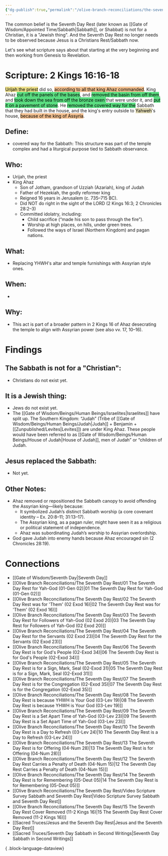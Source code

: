 ```yaml
---
{"dg-publish":true,"permalink":"/olive-branch-reconciliations/the-seventh-day-rest/15-the-seventh-day-rest-cover-removed-11-2-kings-16/","tags":["#OliveBranch","#Sabbath","#SeventhDayRest","#S"]}
---
```


The common belief is the Seventh Day Rest (later known as [[Gate of Wisdom/Appointed Time/Sabbath\|Sabbath]], or Shabbat) is not for a Christian, it is a "Jewish thing". And the Seventh Day Rest no longer needs to be observed because Jesus is a Christians Rest/Sabbath now. 

Let's see what scripture says about that starting at the very beginning and then working from Genesis to Revelation. 
# Scripture: 2 Kings 16:16-18

<mark style="background: #E0CC4BA6;">Urijah the priest</mark> did so, <mark style="background: #EB9E57A6;">according to all that king Ahaz commanded</mark>. King Ahaz <mark style="background: #04CD3EA6;">cut off the panels of the bases</mark>, and <mark style="background: #04CD3EA6;">removed the basin from off them</mark>, and <mark style="background: #04CD3EA6;">took down the sea from off the bronze oxen </mark>that were under it, and <mark style="background: #04CD3EA6;">put it on a pavement of stone</mark>. He <mark style="background: #04CD3EA6;">removed the covered way for the</mark> Sabbath that they had built in the house, and the king's entry outside to <mark style="background: #D7CD91A6;">Yahweh</mark>'s house, <mark style="background: #EB9E57A6;">because of the king of Assyria</mark>. 

## **Define**: 
- covered way for the Sabbath: This structure was part of the temple complex and had a liturgical purpose tied to Sabbath observance.
## **Who**:
- Urijah, the priest
- King Ahaz
	- Son of Jotham, grandson of Uzziah (Azariah), king of Judah
	- Father of Hezekiah, the godly reformer king
	- Reigned 16 years in Jerusalem (c. 735–715 BC).
	- Did NOT do right in the sight of the LORD (2 Kings 16:3; 2 Chronicles 28:2–3)
	- Committed idolatry, including:
	    - Child sacrifice (“made his son to pass through the fire”).
	    - Worship at high places, on hills, under green trees.
	    - Followed the ways of Israel (Northern Kingdom) and pagan nations.

## **What**: 
- Replacing YHWH's altar and temple furnishings with Assyrian style ones. 
## **When**:
- 

## **Why**: 
- This act is part of a broader pattern in 2 Kings 16 of Ahaz desecrating the temple to align with Assyrian power (see also vv. 17, 10–16).

# Findings

## The Sabbath is not for a "Christian":
- Christians do not exist yet.
## It is a Jewish thing: 
- Jews do not exist yet.
- The [[Gate of Wisdom/Beings/Human Beings/Israelites\|Israelites]] have split up. The Southern Kingdom: “Judah” (Tribe of [[Gate of Wisdom/Beings/Human Beings/Judah\|Judah]] + Benjamin + [[Zunpublished/Levites\|Levites]])  are under King Ahaz. These people would have been referred to as [[Gate of Wisdom/Beings/Human Beings/House of Judah\|House of Judah]], men of Judah” or “children of Judah.

## Jesus replaced the Sabbath:
- Not yet.

## Other Notes:
- Ahaz removed or repositioned the Sabbath canopy to avoid offending the Assyrian king—likely because:
	- It symbolized Judah’s distinct Sabbath worship (a core covenant identity – Ex. 20:8–11; 31:13–17).
	- The Assyrian king, as a pagan ruler, might have seen it as a religious or political statement of independence.
	- Ahaz was subordinating Judah’s worship to Assyrian overlordship.
-  God gave Judah into enemy hands because Ahaz encouraged sin (2 Chronicles 28:19).

# Connections


- [[Gate of Wisdom/Seventh Day\|Seventh Day]]
- [[Olive Branch Reconciliations/The Seventh Day Rest/01 The Seventh Day Rest for Yah-God (01-Gen 02)\|01 The Seventh Day Rest for Yah-God (01-Gen 02)]]
- [[Olive Branch Reconciliations/The Seventh Day Rest/02 The Seventh Day Rest was for 'Them' (02 Exod 16)\|02 The Seventh Day Rest was for 'Them' (02 Exod 16)]]
- [[Olive Branch Reconciliations/The Seventh Day Rest/03 The Seventh Day Rest for Followers of Yah-God (02 Exod 20)\|03 The Seventh Day Rest for Followers of Yah-God (02 Exod 20)]]
- [[Olive Branch Reconciliations/The Seventh Day Rest/04 The Seventh Day Rest for the Servants (02 Exod 23)\|04 The Seventh Day Rest for the Servants (02 Exod 23)]]
- [[Olive Branch Reconciliations/The Seventh Day Rest/06 The Seventh Day Rest is for God's People (02-Exod 34)\|06 The Seventh Day Rest is for God's People (02-Exod 34)]]
- [[Olive Branch Reconciliations/The Seventh Day Rest/05 The Seventh Day Rest is for a Sign, Mark, Seal (02-Exod 31)\|05 The Seventh Day Rest is for a Sign, Mark, Seal (02-Exod 31)]]
- [[Olive Branch Reconciliations/The Seventh Day Rest/07 The Seventh Day Rest is for the Congregation (02-Exod 35)\|07 The Seventh Day Rest is for the Congregation (02-Exod 35)]]
- [[Olive Branch Reconciliations/The Seventh Day Rest/08 The Seventh Day Rest is because YHWH is Your God (03-Lev 19)\|08 The Seventh Day Rest is because YHWH is Your God (03-Lev 19)]]
- [[Olive Branch Reconciliations/The Seventh Day Rest/09 The Seventh Day Rest is a Set Apart Time of Yah-God (03-Lev 23)\|09 The Seventh Day Rest is a Set Apart Time of Yah-God (03-Lev 23)]]
- [[Olive Branch Reconciliations/The Seventh Day Rest/10 The Seventh Day Rest is a Day to Refresh (03-Lev 24)\|10 The Seventh Day Rest is a Day to Refresh (03-Lev 24)]]
- [[Olive Branch Reconciliations/The Seventh Day Rest/13 The Seventh Day Rest is for Offering (04-Num 28)\|13 The Seventh Day Rest is for Offering (04-Num 28)]]
- [[Olive Branch Reconciliations/The Seventh Day Rest/12 The Seventh Day Rest Carries a Penalty of Death (04-Num 15)\|12 The Seventh Day Rest Carries a Penalty of Death (04-Num 15)]]
- [[Olive Branch Reconciliations/The Seventh Day Rest/14 The Seventh Day Rest is for Remembering (05-Deut 05)\|14 The Seventh Day Rest is for Remembering (05-Deut 05)]]
- [[Olive Branch Reconciliations/The Seventh Day Rest/Video Scripture Survey Sabbath and Seventh Day Rest\|Video Scripture Survey Sabbath and Seventh Day Rest]]
- [[Olive Branch Reconciliations/The Seventh Day Rest/15 The Seventh Day Rest Cover Removed (11-2 Kings 16)\|15 The Seventh Day Rest Cover Removed (11-2 Kings 16)]]
- [[Sacred Truces/Jesus and the Seventh Day Rest\|Jesus and the Seventh Day Rest]]
- [[Sacred Truces/Seventh Day Sabbath in Second Writings\|Seventh Day Sabbath in Second Writings]]

{ .block-language-dataview}

